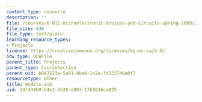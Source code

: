 ```yaml
---
content_type: resource
description: ''
file: /courses/6-012-microelectronic-devices-and-circuits-spring-2009/24f434b964e15b38e00317b9836ca825_models.sub
file_size: 536
file_type: text/plain
learning_resource_types:
- Projects
license: https://creativecommons.org/licenses/by-nc-sa/4.0/
ocw_type: OCWFile
parent_title: Projects
parent_type: CourseSection
parent_uid: b887223a-5a61-9ba0-142a-fd233746e0f7
resourcetype: Other
title: models.sub
uid: 24f434b9-64e1-5b38-e003-17b9836ca825
---
```

